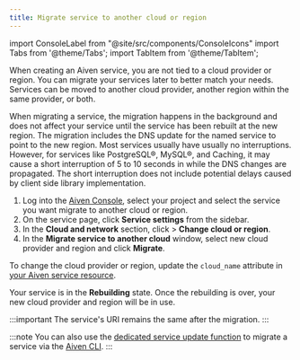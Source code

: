 ```yaml
---
title: Migrate service to another cloud or region
---
```


import ConsoleLabel from "@site/src/components/ConsoleIcons"
import Tabs from '@theme/Tabs';
import TabItem from '@theme/TabItem';

When creating an Aiven service, you are not tied to a cloud provider
or region. You can migrate your services later to better match your needs.
Services can be moved to another cloud provider, another region within the same provider,
or both.

When migrating a service, the migration happens in the background and
does not affect your service until the service has been rebuilt at the
new region. The migration includes the DNS update for the named service
to point to the new region. Most services usually have usually no interruptions.
However, for services like PostgreSQL®, MySQL®, and Caching, it may cause a short
interruption of 5 to 10 seconds in while the DNS changes are propagated.
The short interruption does not include potential
delays caused by client side library implementation.

<Tabs groupId="group1">
<TabItem value="console" label="Console" default>

1.  Log into the [Aiven Console](https://console.aiven.io/), select your
    project and select the service you want migrate to another
    cloud or region.
1.  On the service page, click **Service settings** from the sidebar.
1.  In the **Cloud and network** section, click
    <ConsoleLabel name="actions"/> > **Change cloud or region**.
1.  In the **Migrate service to another cloud** window, select new cloud
    provider and region and click **Migrate**.

</TabItem>
<TabItem value="terraform" label="Terraform">

To change the cloud provider or region, update the `cloud_name` attribute in
[your Aiven service resource](https://registry.terraform.io/providers/aiven/aiven/latest/docs).

</TabItem>
</Tabs>

Your service is in the **Rebuilding** state. Once the rebuilding is over,
your new cloud provider and region will be in use.

:::important
The service's URI remains the same after the migration.
:::

:::note
You can also use the
[dedicated service update function](/docs/tools/cli/service-cli#avn-cli-service-update) to migrate a service via the
[Aiven CLI](/docs/tools/cli).
:::
